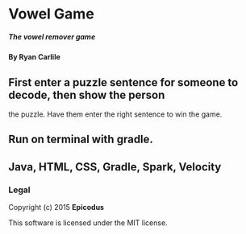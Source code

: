# Vowel Game

##### The vowel remover game

#### By Ryan Carlile

## First enter a puzzle sentence for someone to decode, then show the person
the puzzle. Have them enter the right sentence to win the game.

## Run on terminal with gradle.


## Java, HTML, CSS, Gradle, Spark, Velocity



### Legal

Copyright (c) 2015 **Epicodus**

This software is licensed under the MIT license.
